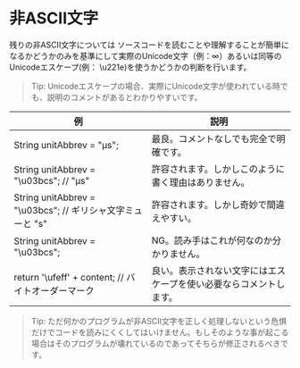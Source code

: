 # 非ASCII文字

残りの非ASCII文字については ソースコードを読むことや理解することが簡単になるかどうかのみを基準にして実際のUnicode文字（例：∞）あるいは同等のUnicodeエスケープ(例： \u221e)を使うかどうかの判断を行います。

> Tip: Unicodeエスケープの場合、実際にUnicode文字が使われている時でも、説明のコメントがあるとわかりやすいです。

| 例 | 説明 |
|---|---|
| String unitAbbrev = "μs"; | 最良。コメントなしでも完全で明確です。 |
| String unitAbbrev = "\u03bcs"; // "μs" | 許容されます。しかしこのように書く理由はありません。 |
| String unitAbbrev = "\u03bcs"; // ギリシャ文字ミューと "s" | 許容されます。しかし奇妙で間違えやすい。 |
| String unitAbbrev = "\u03bcs"; | NG。読み手はこれが何なのか分かりません。 |
| return '\ufeff' + content; // バイトオーダーマーク | 良い。表示されない文字にはエスケープを使い必要ならコメントします。 |

> Tip: ただ何かのプログラムが非ASCII文字を正しく処理しないという危惧だけでコードを読みにくくしてはいけません。もしそのような事が起こる場合はそのプログラムが壊れているのであってそちらが修正されるべきです。
